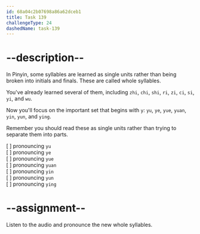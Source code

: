 ```yaml
---
id: 68a04c2b07698a86a62dceb1
title: Task 139
challengeType: 24
dashedName: task-139
---
```


<!--SPEAKING-->

<!-- (Audio) A: yu, ye, yue, yuan, yin, yun, ying -->

# --description--

In Pinyin, some syllables are learned as single units rather than being broken into initials and finals. These are called whole syllables.

You've already learned several of them, including `zhi`, `chi`, `shi`, `ri`, `zi`, `ci`, `si`, `yi`, and `wu`.

Now you'll focus on the important set that begins with `y`: `yu`, `ye`, `yue`, `yuan`, `yin`, `yun`, and `ying`.

Remember you should read these as single units rather than trying to separate them into parts.

[ ] pronouncing `yu`  
[ ] pronouncing `ye`  
[ ] pronouncing `yue`  
[ ] pronouncing `yuan`  
[ ] pronouncing `yin`  
[ ] pronouncing `yun`  
[ ] pronouncing `ying`

# --assignment--

Listen to the audio and pronounce the new whole syllables.
